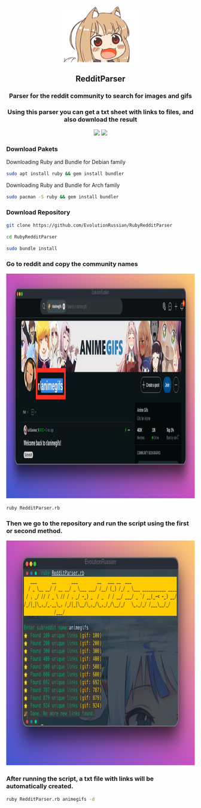 <p align="center">
  <img src="/image/icon.png" height="150">
</p>

<h2 align="center">RedditParser</h2>

<h3 align="center"> Parser for the reddit community to search for images and gifs </h3>
<h3 align="center"> Using this parser you can get a txt sheet with links to files, and also download the result </h3>

<p align="center">
  <a href="https://www.ruby-lang.org"><img src="https://img.shields.io/badge/Ruby-%23CC342D?style=for-the-badge&logo=ruby&logoColor=white"></a>
  <a href="https://www.linux.org"><img src="https://img.shields.io/badge/Linux-%23FCC624?style=for-the-badge&logo=linux&logoColor=black"></a>
</p>


### Download Pakets

Downloading Ruby and Bundle for Debian family

```bash
sudo apt install ruby && gem install bundler
```

Downloading Ruby and Bundle for Arch family

```bash
sudo pacman -S ruby && gem install bundler
```

### Download Repository

```bash
git clone https://github.com/EvolutionRussian/RubyRedditParser
```
```bash
cd RubyRedditParser
```
```bash
sudo bundle install
```
### Go to reddit and copy the community names
<img src="/image/1.png" height="600">

```bash
ruby RedditParser.rb
```

### Then we go to the repository and run the script using the first or second method.
<img src="/image/2.png" height="600">

### After running the script, a txt file with links will be automatically created.

```bash
ruby RedditParser.rb animegifs -d
```


